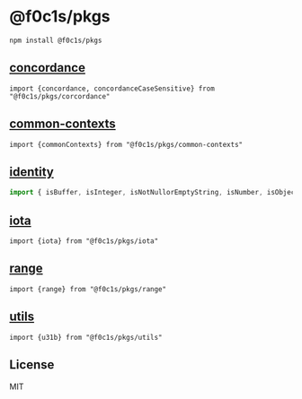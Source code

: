 # @f0c1s/pkgs

`npm install @f0c1s/pkgs`

## [concordance](./src/concordance/README.md)

`import {concordance, concordanceCaseSensitive} from "@f0c1s/pkgs/corcordance"`

## [common-contexts](./src/common-contexts/README.md)

`import {commonContexts} from "@f0c1s/pkgs/common-contexts"`

## [identity](./src/identity/README.md)

```javascript
import { isBuffer, isInteger, isNotNullorEmptyString, isNumber, isObject, isString } from "@f0c1s/pkgs/identity";
```

## [iota](./src/iota/README.md)

`import {iota} from "@f0c1s/pkgs/iota"`

## [range](./src/range/README.md)

`import {range} from "@f0c1s/pkgs/range"`

## [utils](./src/utils/README.md)

`import {u31b} from "@f0c1s/pkgs/utils"`

## License

MIT
